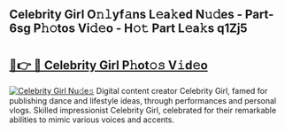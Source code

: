 ## Celebrity Girl O𝚗𝚕yf𝚊ns L𝚎a𝚔ed N𝚞𝚍es - Part-6sg P𝚑𝚘tos Vi𝚍𝚎o - H𝚘𝚝 Part L𝚎a𝚔s q1Zj5

# <h2><a href="http://kf71qk6.oniu.top/?m=Celebrity+Girl">🔗👉 🔴 Celebrity Girl P𝚑ot𝚘𝚜 V𝚒d𝚎o</a></h2>

[![Celebrity Girl Nu𝚍e𝚜](https://i.imgur.com/0qMVB7G.gif)](http://kf71qk6.oniu.top/?m=Celebrity+Girl)
Digital content creator Celebrity Girl, famed for publishing dance and lifestyle ideas, through performances and personal vlogs. Skilled impressionist Celebrity Girl, celebrated for their remarkable abilities to mimic various voices and accents.  
